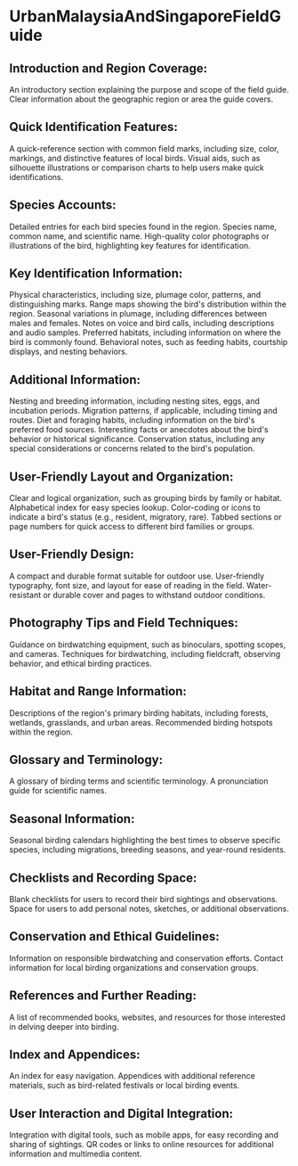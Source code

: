 #  UrbanMalaysiaAndSingaporeFieldGuide

## Introduction and Region Coverage:

An introductory section explaining the purpose and scope of the field guide.
Clear information about the geographic region or area the guide covers.

## Quick Identification Features:

A quick-reference section with common field marks, including size, color, markings, and distinctive features of local birds.
Visual aids, such as silhouette illustrations or comparison charts to help users make quick identifications.

## Species Accounts:

Detailed entries for each bird species found in the region.
Species name, common name, and scientific name.
High-quality color photographs or illustrations of the bird, highlighting key features for identification.

## Key Identification Information:

Physical characteristics, including size, plumage color, patterns, and distinguishing marks.
Range maps showing the bird's distribution within the region.
Seasonal variations in plumage, including differences between males and females.
Notes on voice and bird calls, including descriptions and audio samples.
Preferred habitats, including information on where the bird is commonly found.
Behavioral notes, such as feeding habits, courtship displays, and nesting behaviors.

## Additional Information:

Nesting and breeding information, including nesting sites, eggs, and incubation periods.
Migration patterns, if applicable, including timing and routes.
Diet and foraging habits, including information on the bird's preferred food sources.
Interesting facts or anecdotes about the bird's behavior or historical significance.
Conservation status, including any special considerations or concerns related to the bird's population.

## User-Friendly Layout and Organization:

Clear and logical organization, such as grouping birds by family or habitat.
Alphabetical index for easy species lookup.
Color-coding or icons to indicate a bird's status (e.g., resident, migratory, rare).
Tabbed sections or page numbers for quick access to different bird families or groups.

## User-Friendly Design:

A compact and durable format suitable for outdoor use.
User-friendly typography, font size, and layout for ease of reading in the field.
Water-resistant or durable cover and pages to withstand outdoor conditions.

## Photography Tips and Field Techniques:

Guidance on birdwatching equipment, such as binoculars, spotting scopes, and cameras.
Techniques for birdwatching, including fieldcraft, observing behavior, and ethical birding practices.

## Habitat and Range Information:

Descriptions of the region's primary birding habitats, including forests, wetlands, grasslands, and urban areas.
Recommended birding hotspots within the region.

## Glossary and Terminology:

A glossary of birding terms and scientific terminology.
A pronunciation guide for scientific names.

## Seasonal Information:

Seasonal birding calendars highlighting the best times to observe specific species, including migrations, breeding seasons, and year-round residents.

## Checklists and Recording Space:

Blank checklists for users to record their bird sightings and observations.
Space for users to add personal notes, sketches, or additional observations.

## Conservation and Ethical Guidelines:

Information on responsible birdwatching and conservation efforts.
Contact information for local birding organizations and conservation groups.

## References and Further Reading:

A list of recommended books, websites, and resources for those interested in delving deeper into birding.

## Index and Appendices:

An index for easy navigation.
Appendices with additional reference materials, such as bird-related festivals or local birding events.

## User Interaction and Digital Integration:

Integration with digital tools, such as mobile apps, for easy recording and sharing of sightings.
QR codes or links to online resources for additional information and multimedia content.

